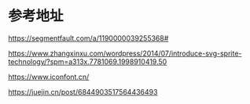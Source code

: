 # 参考地址

<https://segmentfault.com/a/1190000039255368#>

<https://www.zhangxinxu.com/wordpress/2014/07/introduce-svg-sprite-technology/?spm=a313x.7781069.1998910419.50>

<https://www.iconfont.cn/>

<https://juejin.cn/post/6844903517564436493>
